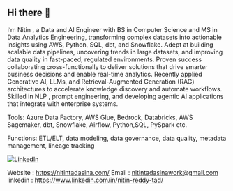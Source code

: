 ## Hi there 👋

I’m Nitin , a Data and AI Engineer with BS in Computer Science and MS in Data Analytics Engineering, transforming complex datasets into actionable insights using AWS, Python, SQL, dbt, and Snowflake. Adept at building scalable data pipelines, uncovering trends in large datasets, and improving data quality in fast-paced, regulated environments. Proven success collaborating cross-functionally to deliver solutions that drive smarter business decisions and enable real-time analytics. Recently applied Generative AI, LLMs, and Retrieval-Augmented Generation (RAG) architectures to accelerate knowledge discovery and automate workflows. Skilled in NLP , prompt engineering, and developing agentic AI applications that integrate with enterprise systems. 

Tools: Azure Data Factory, AWS Glue, Bedrock, Databricks, AWS Sagemaker, dbt, Snowflake, Airflow, Python,SQL, PySpark etc.

Functions: ETL/ELT, data modeling, data governance, data quality, metadata management, lineage tracking

[![LinkedIn](https://img.shields.io/badge/LinkedIn-0077B5?style=for-the-badge&logo=linkedin&logoColor=white)]((https://www.linkedin.com/in/nitin-reddy-tad/))

Website : https://nitintadasina.com/
Email : nitintadasinawork@gmail.com
linkedin : https://www.linkedin.com/in/nitin-reddy-tad/
